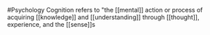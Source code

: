 #Psychology 
Cognition refers to "the [[mental]] action or process of acquiring [[knowledge]] and [[understanding]] through [[thought]], experience, and the [[sense]]s